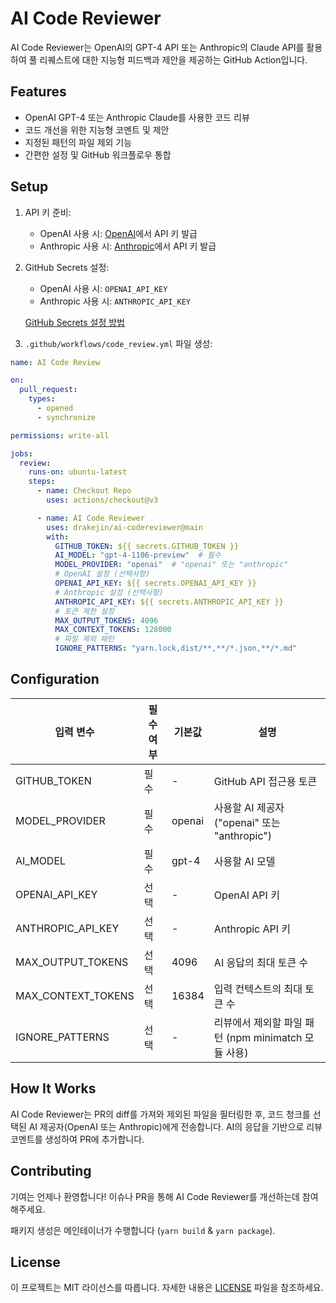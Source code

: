 # AI Code Reviewer

AI Code Reviewer는 OpenAI의 GPT-4 API 또는 Anthropic의 Claude API를 활용하여 풀 리퀘스트에 대한 지능형 피드백과 제안을 제공하는 GitHub Action입니다.

## Features

- OpenAI GPT-4 또는 Anthropic Claude를 사용한 코드 리뷰
- 코드 개선을 위한 지능형 코멘트 및 제안
- 지정된 패턴의 파일 제외 기능
- 간편한 설정 및 GitHub 워크플로우 통합

## Setup

1. API 키 준비:
   - OpenAI 사용 시: [OpenAI](https://beta.openai.com/signup)에서 API 키 발급
   - Anthropic 사용 시: [Anthropic](https://www.anthropic.com/)에서 API 키 발급

2. GitHub Secrets 설정:
   - OpenAI 사용 시: `OPENAI_API_KEY`
   - Anthropic 사용 시: `ANTHROPIC_API_KEY`

   [GitHub Secrets 설정 방법](https://docs.github.com/en/actions/reference/encrypted-secrets)

3. `.github/workflows/code_review.yml` 파일 생성:

```yaml
name: AI Code Review

on:
  pull_request:
    types:
      - opened
      - synchronize

permissions: write-all

jobs:
  review:
    runs-on: ubuntu-latest
    steps:
      - name: Checkout Repo
        uses: actions/checkout@v3

      - name: AI Code Reviewer
        uses: drakejin/ai-codereviewer@main
        with:
          GITHUB_TOKEN: ${{ secrets.GITHUB_TOKEN }}
          AI_MODEL: "gpt-4-1106-preview"  # 필수
          MODEL_PROVIDER: "openai"  # "openai" 또는 "anthropic"
          # OpenAI 설정 (선택사항)
          OPENAI_API_KEY: ${{ secrets.OPENAI_API_KEY }}
          # Anthropic 설정 (선택사항)
          ANTHROPIC_API_KEY: ${{ secrets.ANTHROPIC_API_KEY }}
          # 토큰 제한 설정
          MAX_OUTPUT_TOKENS: 4096
          MAX_CONTEXT_TOKENS: 128000
          # 파일 제외 패턴
          IGNORE_PATTERNS: "yarn.lock,dist/**,**/*.json,**/*.md"
```

## Configuration

| 입력 변수 | 필수 여부 | 기본값 | 설명 |
|------------|----------|---------|-------------|
| GITHUB_TOKEN | 필수 | - | GitHub API 접근용 토큰 |
| MODEL_PROVIDER | 필수 | openai | 사용할 AI 제공자 ("openai" 또는 "anthropic") |
| AI_MODEL | 필수 | gpt-4 | 사용할 AI 모델 |
| OPENAI_API_KEY | 선택 | - | OpenAI API 키 |
| ANTHROPIC_API_KEY | 선택 | - | Anthropic API 키 |
| MAX_OUTPUT_TOKENS | 선택 | 4096 | AI 응답의 최대 토큰 수 |
| MAX_CONTEXT_TOKENS | 선택 | 16384 | 입력 컨텍스트의 최대 토큰 수 |
| IGNORE_PATTERNS | 선택 | - | 리뷰에서 제외할 파일 패턴 (npm minimatch 모듈 사용) |

## How It Works

AI Code Reviewer는 PR의 diff를 가져와 제외된 파일을 필터링한 후, 코드 청크를 선택된 AI 제공자(OpenAI 또는 Anthropic)에게 전송합니다. AI의 응답을 기반으로 리뷰 코멘트를 생성하여 PR에 추가합니다.

## Contributing

기여는 언제나 환영합니다! 이슈나 PR을 통해 AI Code Reviewer를 개선하는데 참여해주세요.

패키지 생성은 메인테이너가 수행합니다 (`yarn build` & `yarn package`).

## License

이 프로젝트는 MIT 라이선스를 따릅니다. 자세한 내용은 [LICENSE](LICENSE) 파일을 참조하세요.
